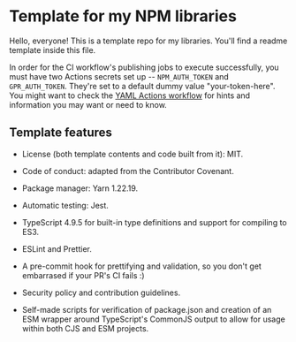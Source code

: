 # Template for my NPM libraries

Hello, everyone! This is a template repo for my libraries.
You'll find a readme template inside this file.

In order for the CI workflow's publishing jobs to execute successfully, you must have two
Actions secrets set up -- `NPM_AUTH_TOKEN` and `GPR_AUTH_TOKEN`.
They're set to a default dummy value "your-token-here".
You might want to check the [YAML Actions workflow](.github/workflows/main.yml) for hints
and information you may want or need to know.

## Template features

- License (both template contents and code built from it): MIT.
- Code of conduct: adapted from the Contributor Covenant.
- Package manager: Yarn 1.22.19.
- Automatic testing: Jest.
- TypeScript 4.9.5 for built-in type definitions and support for compiling to ES3.
- ESLint and Prettier.
- A pre-commit hook for prettifying and validation, so you don't get embarrased if your PR's CI fails :)
- Security policy and contribution guidelines.

- Self-made scripts for verification of package.json and creation of an ESM wrapper
  around TypeScript's CommonJS output to allow for usage within both CJS and ESM projects.

<!-- START README TEMPLATE -->
<!-- 
* Make sure to replace ALL placeholders.
! The readme will be broken otherwise!
-->

<!-- # Library Name -->
<!-- Badges -->
<!-- Example: 
[![Build Status][workflow badge]][repo actions]
[![npm homepage][npm badge]][npm home]
[![GitHub stars][stars badge]][repo url]
[![License][license badge]][repo url]
[![Bundlephobia stats][bundlephobia badge]][bundlephobia url]

[workflow badge]: https://github.com/<author>/<repo>/actions/workflows/main.yml/badge.svg
[npm badge]: https://img.shields.io/npm/v/@<author>/<repo>
[stars badge]: https://img.shields.io/github/stars/<author>/<repo>.svg
[license badge]: https://img.shields.io/github/license/<author>/<repo>.svg
[bundlephobia badge]: https://img.shields.io/bundlephobia/min/@<author>/<repo>

[npm home]: https://npmjs.org/package/@<author>/<repo>
[repo actions]: https://github.com/<author>/<repo>/actions
[repo url]: https://github.com/<author>/<repo>
[bundlephobia url]: https://bundlephobia.com/package/@<author>/<repo>@latest
-->

<!-- Bullet points -->
<!-- Example:
- 🚀 Lightweight and fast[^](#disclaimers)
- 👴 ES3-compliant[*](#disclaimers)
- 💻 Portable between the browser and Node.js
-->

<!-- ## What's this? -->
<!-- Description -->

<!-- Mentions, inspirations -->

<!-- ## Installation -->
<!-- Installation steps and/or commands -->
<!-- Example:
- Via NPM: `npm install @<author>/<repo>`
- Via Yarn: `yarn add @<author>/<repo>`
- Via PNPM: `pnpm install @<author>/<repo>`
-->

<!-- ## API -->
<!--
* If a class/function/variable is deprecated, you must cross it out by wrapping the 
* `<class/function/variable prototype/definition/type def>;` with tildes, like this:
* ~~`<class/function/variable prototype/definition/type def>;`~~ (deprecated [since <version>])

- `<class/function/variable prototype/definition/type def>;` ([since <version if not first version>]) ([deprecated [since <version>]]) <description>
   | Name       |     Type    | Description        | Optional? | Default                                |
   |------------|-------------|--------------------|-----------|----------------------------------------|
   |<param name>|<param type> |<param description> | <Yes/No>  | <N/A if not optional, else the default>|
- ...
-->

<!-- ## Usage -->
<!-- Usage examples (code snippets) -->
<!-- 
Usage examples go here
* This is a very important step.
```typescript
```
-->
<!-- ## Contribute -->

<!-- Contribution hints and basic instructions -->
<!-- Example:
Wanna contribute? [File an issue](issues) or [pull request](pulls)! 
Look at [the contribution instructions](CONTRIBUTING.md) and make sure you follow the [contribution Code of Conduct](CODE_OF_CONDUCT.md).
-->

<!-- ## Disclaimers -->
<!-- Any disclaimers you may need. -->
<!--
**Hasn't been tested in an actual ES3 environment. Feel free to open an issue or pull request if you find any non-ES3 thing. See "Contribute" for instructions on how to do so.*

*^The source code is just a few kilobytes in size.*
-->